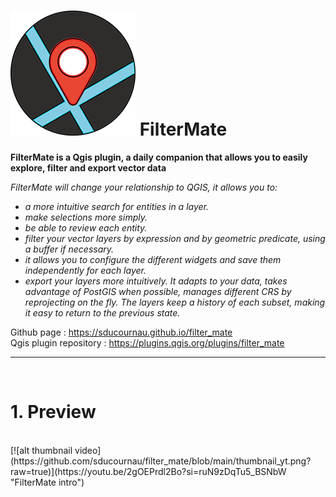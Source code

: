 # ![alt title logo](https://github.com/sducournau/filter_mate/blob/main/icon.png?raw=true) FilterMate

**FilterMate is a Qgis plugin, a daily companion that allows you to easily explore, filter and export vector data**

*FilterMate will change your relationship to QGIS, it allows you to:*
- *a more intuitive search for entities in a layer.*
- *make selections more simply.*
- *be able to review each entity.*
- *filter your vector layers by expression and by geometric predicate, using a buffer if necessary.*
- *it allows you to configure the different widgets and save them independently for each layer.*
- *export your layers more intuitively.*
*It adapts to your data, takes advantage of PostGIS when possible, manages different CRS by reprojecting on the fly.*
*The layers keep a history of each subset, making it easy to return to the previous state.*

Github page : https://sducournau.github.io/filter_mate
<br>
Qgis plugin repository : https://plugins.qgis.org/plugins/filter_mate

******

<br>

# 1. Preview
<br>
[![alt thumbnail video](https://github.com/sducournau/filter_mate/blob/main/thumbnail_yt.png?raw=true)](https://youtu.be/2gOEPrdl2Bo?si=ruN9zDqTu5_BSNbW "FilterMate intro")
